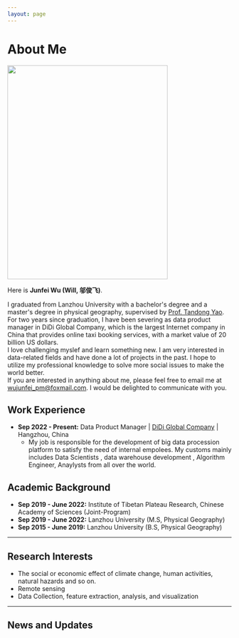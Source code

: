 ```yaml
---
layout: page
---
```


# About Me

<img src="https://junfeiwu.github.io/junfeiwu.jpg" class="floatpic" width="360" height="480">

Here is **Junfei Wu (Will, 邬俊飞)**.

I graduated from Lanzhou University with a bachelor's degree and a master's degree in physical geography, supervised by
[Prof. Tandong Yao](http://tdyao.itpcas.ac.cn/). For two years since graduation, I have been severing as data product
manager in DiDi Global Company, which is the largest Internet company in China that provides online taxi booking
services, with a market value of 20 billion US dollars.
<br/>    I love challenging myslef and learn something new. I am very interested in data-related fields and have done a lot of projects in the past. I hope to
utilize my professional knowledge to solve more social issues to make the world better. 
<br/>    If you are interested in anything about me, please feel free to email me
at [wujunfei_pm@foxmail.com](wujunfei_pm@foxmail.com). I would be delighted to communicate with you.

## Work Experience

- **Sep 2022 - Present:** Data Product Manager | [DiDi Global Company](https://www.didiglobal.com/about-didi/about-us) |
  Hangzhou, China
  - My job is responsible for the development of big data procession platform to satisfy the need of internal empolees.
    My customs
    mainly includes Data Scientists , data warehouse development , Algorithm Engineer, Anaylysts from all over the
    world.

## Academic Background

- **Sep 2019 - June 2022:** Institute of Tibetan Plateau Research, Chinese Academy of Sciences (Joint-Program)
- **Sep 2019 - June 2022:** Lanzhou University (M.S, Physical Geography)
- **Sep 2015 - June 2019:** Lanzhou University (B.S, Physical Geography)

---

## Research Interests

- The social or economic effect of climate change, human activities, natural hazards and so on.
- Remote sensing
- Data Collection, feature extraction, analysis, and visualization

---

## News and Updates

